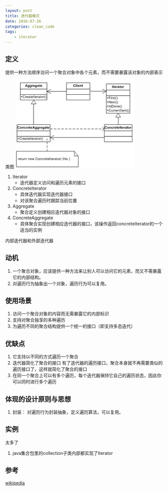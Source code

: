 ```yaml
---
layout: post
title: 迭代器模式
date: 2016-07-26
categories: clean_code
tags:
    - iterator
---
```


## 定义

提供一种方法顺序访问一个聚合对象中各个元素，而不需要暴露该对象的内部表示

类图
![类图](/images/design_pattern/iterator.jpg)

1. Iterator
    * 迭代器定义访问和遍历元素的接口
2. ConcreteIterator
    * 具体迭代器实现迭代器接口
    * 对该聚合遍历时跟踪当前位置
3. Aggregate
    * 聚合定义创建相应迭代器对象的接口
4. ConcreteAggregate
    * 具体聚合实现创建相应迭代器的接口，该操作返回concreteIterator的一个适当的实例

内部迭代器和外部迭代器

## 动机

1. 一个聚合对象，应该提供一种方法来让别人可以访问它的元素，而又不需暴露它的内部结构。
2. 对遍历行为抽象出一个对象，遍历行为可以复用。

## 使用场景

1. 访问一个聚合对象的内容而无需暴露它的内部标识
2. 支持对聚合独享的多种遍历
3. 为遍历不同的聚合结构提供一个统一的接口（即支持多态迭代）

## 优缺点

1. 它支持以不同的方式遍历一个聚合
2. 迭代器简化了聚合的接口 有了迭代器的遍历接口，聚合本身就不再需要类似的遍历接口了，这样就简化了聚合的接口
3. 在同一个聚合上可以有多个遍历，每个迭代器保持它自己的遍历状态，因此你可以同时进行多个遍历

## 体现的设计原则与思想

1. 封装： 对遍历行为封装抽象，定义遍历算法，可以复用。

## 实例

太多了

1. java集合包里的collection子类内部都实现了Iterator

## 参考

[wikipedia](https://en.wikipedia.org/wiki/Iterator_pattern)
